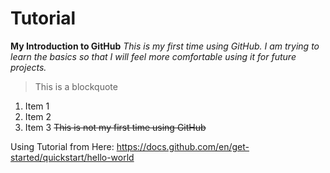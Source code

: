 # Tutorial
**My Introduction to GitHub**
*This is my first time using GitHub.
I am trying to learn the basics so that I will feel more comfortable using it for future projects.*
> This is a blockquote
1. Item 1
2. Item 2
3. Item 3
~~This is not my first time using GitHub~~

Using Tutorial from Here: https://docs.github.com/en/get-started/quickstart/hello-world
